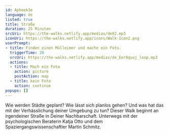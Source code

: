 ```yaml
---
id: Apheek3e
language: de
listed: true
title: Straße
duration: 25 Minuten
srcUri: https://the-walks.netlify.app/medias/de02.mp3
iconUri: https://the-walks.netlify.app/icons/Walk-Icon2.png
userPrompt:
- title: Finden einen Mülleimer und mache ein Foto.
  triggerTime: 20
  srcUri: https://the-walks.netlify.app/medias/de_Eer0quuj_loop.mp3
  actions:
  - title: Mach ein Foto
    action: picture
    postAction: map
  - title: kein Foto
    action: continue
popups: []
---
```

Wie werden Städte geplant? Wie lässt sich planlos gehen? Und was hat das mit der Verhässlichung deiner Umgebung zu tun? Dieser Walk beginnt an irgendeiner Straße in Deiner Nachbarschaft. Unterwegs mit der psychologischen Beraterin Katja Otto und dem Spaziergangswissenschaftler Martin Schmitz.
